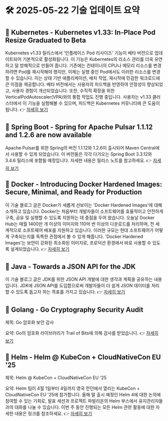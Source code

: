 # 🛠️ 2025-05-22 기술 업데이트 요약

## 🔹 Kubernetes - Kubernetes v1.33: In-Place Pod Resize Graduated to Beta
Kubernetes v1.33 릴리스에서 '인플레이스 Pod 리사이즈' 기능이 베타 버전으로 업데이트되어 기본적으로 활성화됩니다. 이 기능은 Kubernetes의 리소스 관리를 더욱 유연하고 덜 방해적으로 만들어 줍니다. 기존에는 컨테이너의 CPU나 메모리 리소스를 변경하려면 Pod를 재시작해야 했지만, 이제는 실행 중인 Pod에서도 이러한 리소스를 변경할 수 있습니다. 이는 상태 기반 애플리케이션, 배치 작업, 재시작에 민감한 워크로드에 큰 이점을 제공합니다. 베타 버전에서는 사용자의 피드백을 반영하여 안정성이 향상되었고, 사용자 경험이 개선되었습니다. 또한, 수직적 확장을 위한 VerticalPodAutoscaler(VPA)와의 통합 작업도 진행 중입니다. 사용자는 v1.33 클러스터에서 이 기능을 실험해볼 수 있으며, 피드백은 Kubernetes 커뮤니티에 큰 도움이 됩니다.
👉 [자세히 보기](https://kubernetes.io/blog/2025/05/16/kubernetes-v1-33-in-place-pod-resize-beta/)

## 🔹 Spring Boot - Spring for Apache Pulsar 1.1.12 and 1.2.6 are now available
Apache Pulsar를 위한 Spring의 버전 1.1.12와 1.2.6이 출시되어 Maven Central에서 사용할 수 있게 되었습니다. 이 버전들은 각각 다가오는 Spring Boot 3.3.12와 3.4.6 릴리스에 포함될 예정입니다. 자세한 내용은 릴리스 노트를 참고하세요.
👉 [자세히 보기](https://spring.io/blog/2025/05/22/spring-for-apache-pulsar-1-1-12-and-1-2-6-are-now-available)

## 🔹 Docker - Introducing Docker Hardened Images: Secure, Minimal, and Ready for Production
이 기술 블로그 글은 Docker가 새롭게 선보이는 'Docker Hardened Images'에 대해 소개하고 있습니다. Docker는 처음부터 개발자들이 소프트웨어를 효율적이고 안전하게 구축, 공유 및 실행할 수 있도록 지원하는 데 중점을 두어 왔습니다. 오늘날 Docker Hub는 매월 1400만 개 이상의 이미지와 110억 번 이상의 다운로드를 처리하며, 전 세계적으로 소프트웨어 배포를 지원하고 있습니다. 이러한 규모는 현대 소프트웨어가 어떻게 구축되는지를 독특한 관점에서 볼 수 있게 해줍니다. 'Docker Hardened Images'는 보안이 강화된 최소화된 이미지로, 프로덕션 환경에서 바로 사용할 수 있도록 설계되었습니다.
👉 [자세히 보기](https://www.docker.com/blog/introducing-docker-hardened-images/)

## 🔹 Java - Towards a JSON API for the JDK
이 기술 블로그 글은 JDK를 위한 JSON API 개발에 대한 생각과 계획을 공유하는 내용입니다. JDK에 JSON API를 도입함으로써 개발자들이 더 쉽게 JSON 데이터를 처리할 수 있도록 돕고자 하는 목표를 가지고 있습니다.
👉 [자세히 보기](https://inside.java/2025/05/20/json-api-jdk/)

## 🔹 Golang - Go Cryptography Security Audit
제목: Go 암호화 보안 감사

요약: Go의 암호화 라이브러리가 Trail of Bits에 의해 감사를 받았습니다.
👉 [자세히 보기](https://go.dev/blog/tob-crypto-audit)

## 🔹 Helm - Helm @ KubeCon + CloudNativeCon EU '25
제목: Helm @ KubeCon + CloudNativeCon EU '25

요약: Helm 팀이 4월 1일부터 4일까지 영국 런던에서 열리는 KubeCon + CloudNativeCon EU '25에 참가합니다. 올해 말 출시 예정인 Helm 4에 대한 논의에 참여할 수 있는 기회로, 발표 세션과 프로젝트 파빌리온의 Helm 부스에서 유지관리자들과의 대화를 나눌 수 있습니다. 이번 주 동안 진행되는 모든 Helm 관련 활동에 대한 자세한 내용은 링크를 참조하세요.
👉 [자세히 보기](https://helm.sh/blog/helm-at-kubecon-eu-25/)

